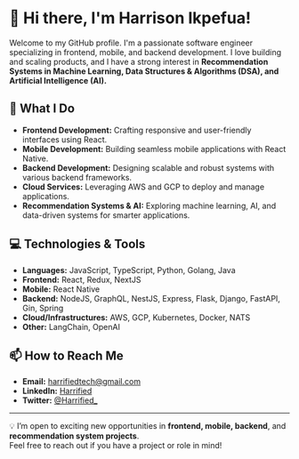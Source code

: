 # 👋 Hi there, I'm Harrison Ikpefua!

Welcome to my GitHub profile. I'm a passionate software engineer specializing in frontend, mobile, and backend development. I love building and scaling products, and I have a strong interest in **Recommendation Systems in Machine Learning, Data Structures & Algorithms (DSA), and Artificial Intelligence (AI).**

## 🚀 What I Do

- **Frontend Development:** Crafting responsive and user-friendly interfaces using React.
- **Mobile Development:** Building seamless mobile applications with React Native.
- **Backend Development:** Designing scalable and robust systems with various backend frameworks.
- **Cloud Services:** Leveraging AWS and GCP to deploy and manage applications.
- **Recommendation Systems & AI:** Exploring machine learning, AI, and data-driven systems for smarter applications.

## 💻 Technologies & Tools

- **Languages:** JavaScript, TypeScript, Python, Golang, Java
- **Frontend:** React, Redux, NextJS
- **Mobile:** React Native
- **Backend:** NodeJS, GraphQL, NestJS, Express, Flask, Django, FastAPI, Gin, Spring
- **Cloud/Infrastructures:** AWS, GCP, Kubernetes, Docker, NATS
- **Other:** LangChain, OpenAI

## 📫 How to Reach Me

- **Email:** [harrifiedtech@gmail.com](mailto:harrifiedtech@gmail.com)
- **LinkedIn:** [Harrified](https://www.linkedin.com/in/harrified/)
- **Twitter:** [@Harrified_](https://x.com/Harrified_)

---

💡 I’m open to exciting new opportunities in **frontend, mobile, backend**, and **recommendation system projects**.  
Feel free to reach out if you have a project or role in mind!
